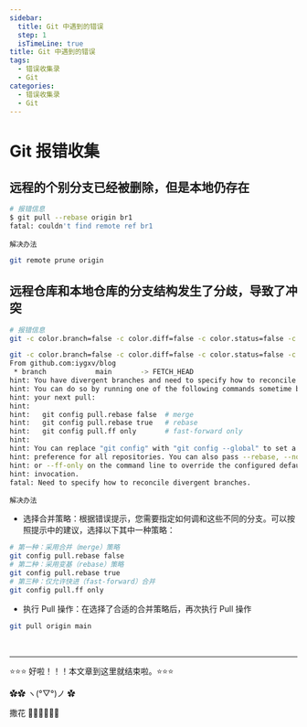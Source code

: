 ```yaml
---
sidebar:
  title: Git 中遇到的错误
  step: 1
  isTimeLine: true
title: Git 中遇到的错误
tags:
  - 错误收集录
  - Git
categories:
  - 错误收集录
  - Git
---
```


# Git 报错收集

## 远程的个别分支已经被删除，但是本地仍存在

```bash
# 报错信息
$ git pull --rebase origin br1
fatal: couldn't find remote ref br1
```

`解决办法`

```bash
git remote prune origin
```

## 远程仓库和本地仓库的分支结构发生了分歧，导致了冲突

```bash
# 报错信息
git -c color.branch=false -c color.diff=false -c color.status=false -c diff.mnemonicprefix=false -c core.quotepath=false -c credential.helper=sourcetree fetch origin

git -c color.branch=false -c color.diff=false -c color.status=false -c diff.mnemonicprefix=false -c core.quotepath=false -c credential.helper=sourcetree pull origin main
From github.com:iygxv/blog
 * branch            main       -> FETCH_HEAD
hint: You have divergent branches and need to specify how to reconcile them.
hint: You can do so by running one of the following commands sometime before
hint: your next pull:
hint:
hint:   git config pull.rebase false  # merge
hint:   git config pull.rebase true   # rebase
hint:   git config pull.ff only       # fast-forward only
hint:
hint: You can replace "git config" with "git config --global" to set a default
hint: preference for all repositories. You can also pass --rebase, --no-rebase,
hint: or --ff-only on the command line to override the configured default per
hint: invocation.
fatal: Need to specify how to reconcile divergent branches.
```

`解决办法`

- 选择合并策略：根据错误提示，您需要指定如何调和这些不同的分支。可以按照提示中的建议，选择以下其中一种策略：

```bash
# 第一种：采用合并（merge）策略
git config pull.rebase false
# 第二种：采用变基（rebase）策略
git config pull.rebase true
# 第三种：仅允许快进（fast-forward）合并
git config pull.ff only
```

- 执行 Pull 操作：在选择了合适的合并策略后，再次执行 Pull 操作

```bash
git pull origin main
```

<br/>
<hr />

⭐️⭐️⭐️ 好啦！！！本文章到这里就结束啦。⭐️⭐️⭐️

✿✿ ヽ(°▽°)ノ ✿

撒花 🌸🌸🌸🌸🌸🌸
